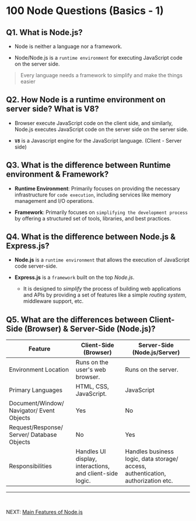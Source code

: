 # 100 Node Questions (Basics - 1)

## Q1. What is Node.js?

* Node is neither a language nor a framework.

* Node/Node.js is a `runtime environment` for executing JavaScript code on the server side.

> Every language needs a framework to simplify and make the things easier

## Q2. How Node is a runtime environment on server side? What is V8?

* Browser execute JavaScript code on the client side, and similarly, Node.js executes JavaScript code on the server side on the server side.

* **`V8`** is a Javascript engine for the JavaScript language. (Client - Server side)

## Q3. What is the difference between Runtime environment & Framework?

* **Runtime Environment**: Primarily focuses on providing the necessary infrastructure for `code execution`, including services like memory management and I/O operations.

* **Framework**: Primarily focuses on `simplifying the development process` by offering a structured set of tools, libraries, and best practices.

## Q4. What is the difference between Node.js & Express.js?

- **Node.js** is a `runtime environment` that allows the execution of JavaScript code server-side.

- **Express.js** is a `framework` built on the top *Node.js*.
  - It is designed to *simplify* the process of building web applications and APIs by providing a set of features like a simple *routing system*, middleware support, etc.

## Q5. What are the differences between Client-Side (Browser) & Server-Side (Node.js)?

| Feature | Client-Side (Browser) | Server-Side (Node.js/Server) |
|---|---|---|
| Environment Location | Runs on the user's web browser. | Runs on the server. |
| Primary Languages | HTML, CSS, JavaScript. | JavaScript |
| Document/Window/ Navigator/ Event Objects | Yes | No |
| Request/Response/ Server/ Database Objects | No | Yes |
| Responsibilities | Handles UI display, interactions, and client-side logic. | Handles business logic, data storage/ access, authentication, authorization etc. |

<hr>
<br>

NEXT: [Main Features of Node.js](2.Features_of_Node.md)

<!---
Adarsh 
29th July 2024
04:35 PM
(21:48)
--->